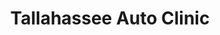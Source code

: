 ---
title: "Tallahassee Auto Clinic"
url: /tallahassee/tallahassee-auto-clinic/
shop: Autowerkstatt
---